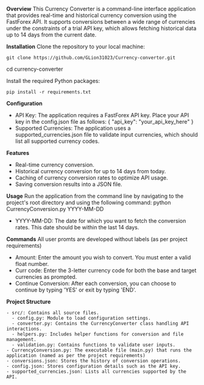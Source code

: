 **Overview**
This Currency Converter is a command-line interface application that provides real-time and historical currency conversion using the FastForex API. It supports conversions between a wide range of currencies under the constraints of a trial API key, which allows fetching historical data up to 14 days from the current date.


**Installation**
Clone the repository to your local machine:
```
git clone https://github.com/GLion31023/Currency-convertor.git
```
cd currency-converter

Install the required Python packages:
```
pip install -r requirements.txt
```

**Configuration**
- API Key: The application requires a FastForex API key. Place your API key in the config.json file as follows:
{
  "api_key": "your_api_key_here"
}
- Supported Currencies: The application uses a supported_currencies.json file to validate input currencies, which should list all supported currency codes.


**Features**
- Real-time currency conversion.
- Historical currency conversion for up to 14 days from today.
- Caching of currency conversion rates to optimize API usage.
- Saving conversion results into a JSON file.


**Usage**
Run the application from the command line by navigating to the project's root directory and using the following command:
python CurrencyConversion.py YYYY-MM-DD

- YYYY-MM-DD: The date for which you want to fetch the conversion rates. This date should be within the last 14 days.


**Commands**
All user promts are developed without labels (as per project requirements) 
- Amount: Enter the amount you wish to convert. You must enter a valid float number.
- Curr code: Enter the 3-letter currency code for both the base and target currencies as prompted.
- Continue Conversion: After each conversion, you can choose to continue by typing 'YES' or exit by typing 'END'.


**Project Structure**
```
- src/: Contains all source files.
  - config.py: Module to load configuration settings.
  - converter.py: Contains the CurrencyConverter class handling API interactions.
  - helpers.py: Includes helper functions for conversion and file management.
  - validation.py: Contains functions to validate user inputs.
- CurrencyConversion.py: The executable file (main.py) that runs the application (named as per the project requirements) 
- conversions.json: Stores the history of conversion operations.
- config.json: Stores configuration details such as the API key.
- supported_currencies.json: Lists all currencies supported by the API.
```
 
